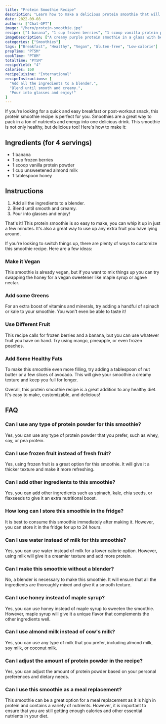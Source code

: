 ```yaml
---
title: "Protein Smoothie Recipe"
description: "Learn how to make a delicious protein smoothie that will give you a boost of energy and keep you full for hours!"
date: 2022-09-08
authors: ["Chat-GPT"]
image: "/hero/protein-smoothie.jpg"
recipe: ["1 banana", "1 cup frozen berries", "1 scoop vanilla protein powder", "1 cup unsweetened almond milk", "1 tablespoon honey"]
imageDescription: ["A creamy purple protein smoothie in a glass with berries and banana slices as toppings"]
categories: ["Smoothies"]
tags: ["Breakfast", "Healthy", "Vegan", "Gluten-free", "Low-calorie"]
prepTime: "PT5M"
cookTime: "PT0M"
totalTime: "PT5M"
recipeYield: "4"
calories: 160
recipeCuisine: "International"
recipeInstructions: [
  "Add all the ingredients to a blender.",
  "Blend until smooth and creamy.",
  "Pour into glasses and enjoy!"
]
---
```


If you're looking for a quick and easy breakfast or post-workout snack, this protein smoothie recipe is perfect for you. Smoothies are a great way to pack in a ton of nutrients and energy into one delicious drink. This smoothie is not only healthy, but delicious too! Here's how to make it:

## Ingredients (for 4 servings)

- 1 banana
- 1 cup frozen berries
- 1 scoop vanilla protein powder
- 1 cup unsweetened almond milk
- 1 tablespoon honey

## Instructions

1. Add all the ingredients to a blender.
2. Blend until smooth and creamy.
3. Pour into glasses and enjoy!

That's it! This protein smoothie is so easy to make, you can whip it up in just a few minutes. It's also a great way to use up any extra fruit you have lying around.

If you're looking to switch things up, there are plenty of ways to customize this smoothie recipe. Here are a few ideas:

### Make it Vegan

This smoothie is already vegan, but if you want to mix things up you can try swapping the honey for a vegan sweetener like maple syrup or agave nectar.

### Add some Greens

For an extra boost of vitamins and minerals, try adding a handful of spinach or kale to your smoothie. You won't even be able to taste it!

### Use Different Fruit

This recipe calls for frozen berries and a banana, but you can use whatever fruit you have on hand. Try using mango, pineapple, or even frozen peaches.

### Add Some Healthy Fats

To make this smoothie even more filling, try adding a tablespoon of nut butter or a few slices of avocado. This will give your smoothie a creamy texture and keep you full for longer.

Overall, this protein smoothie recipe is a great addition to any healthy diet. It's easy to make, customizable, and delicious!

## FAQ

### Can I use any type of protein powder for this smoothie?

Yes, you can use any type of protein powder that you prefer, such as whey, soy, or pea protein.

### Can I use frozen fruit instead of fresh fruit?

Yes, using frozen fruit is a great option for this smoothie. It will give it a thicker texture and make it more refreshing.

### Can I add other ingredients to this smoothie?

Yes, you can add other ingredients such as spinach, kale, chia seeds, or flaxseeds to give it an extra nutritional boost.

### How long can I store this smoothie in the fridge?

It is best to consume this smoothie immediately after making it. However, you can store it in the fridge for up to 24 hours.

### Can I use water instead of milk for this smoothie?

Yes, you can use water instead of milk for a lower calorie option. However, using milk will give it a creamier texture and add more protein.

### Can I make this smoothie without a blender?

No, a blender is necessary to make this smoothie. It will ensure that all the ingredients are thoroughly mixed and give it a smooth texture.

### Can I use honey instead of maple syrup?

Yes, you can use honey instead of maple syrup to sweeten the smoothie. However, maple syrup will give it a unique flavor that complements the other ingredients well.

### Can I use almond milk instead of cow's milk?

Yes, you can use any type of milk that you prefer, including almond milk, soy milk, or coconut milk.

### Can I adjust the amount of protein powder in the recipe?

Yes, you can adjust the amount of protein powder based on your personal preferences and dietary needs.

### Can I use this smoothie as a meal replacement?

This smoothie can be a great option for a meal replacement as it is high in protein and contains a variety of nutrients. However, it is important to ensure that you are still getting enough calories and other essential nutrients in your diet.
